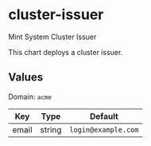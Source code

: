# cluster-issuer

Mint System Cluster Issuer

This chart deploys a cluster issuer.

## Values

Domain: `acme`

| Key            | Type    | Default              |
| -------------- | ------- | -------------------- |
| email           | string  | `login@example.com` |
